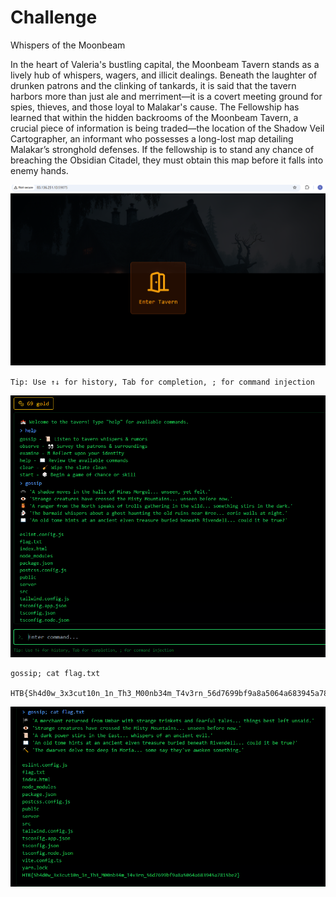 # Challenge
Whispers of the Moonbeam

In the heart of Valeria's bustling capital, the Moonbeam Tavern stands as a lively hub of whispers, wagers, and illicit dealings. Beneath the laughter of drunken patrons and the clinking of tankards, it is said that the tavern harbors more than just ale and merriment—it is a covert meeting ground for spies, thieves, and those loyal to Malakar's cause. The Fellowship has learned that within the hidden backrooms of the Moonbeam Tavern, a crucial piece of information is being traded—the location of the Shadow Veil Cartographer, an informant who possesses a long-lost map detailing Malakar’s stronghold defenses. If the fellowship is to stand any chance of breaching the Obsidian Citadel, they must obtain this map before it falls into enemy hands.

![](assets/Pasted%20image%2020250321225328.png)

`Tip: Use ↑↓ for history, Tab for completion, ; for command injection`

![](HTB%20Apocalypse/web/Whispers%20of%20the%20Moonbeam/assets/Pasted%20image%2020250321225404.png)

```
gossip; cat flag.txt

HTB{Sh4d0w_3x3cut10n_1n_Th3_M00nb34m_T4v3rn_56d7699bf9a8a5064a683945a7815be2}
```
![](HTB%20Apocalypse/web/Whispers%20of%20the%20Moonbeam/assets/Pasted%20image%2020250321225424.png)
